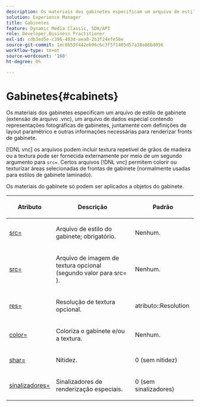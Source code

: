 ```yaml
---
description: Os materiais dos gabinetes especificam um arquivo de estilo de gabinete (extensão de arquivo .vnc), um arquivo de dados especial contendo representações fotográficas de gabinetes, juntamente com definições de layout paramétrico e outras informações necessárias para renderizar fronts de gabinete.
solution: Experience Manager
title: Gabinetes
feature: Dynamic Media Classic, SDK/API
role: Developer,Business Practitioner
exl-id: cdb3ed5e-c396-483d-aea0-2b3f24efe56e
source-git-commit: 1ec8b59f442eb96c6c3f5f1405d57a38a86bd056
workflow-type: tm+mt
source-wordcount: '160'
ht-degree: 0%

---
```


# Gabinetes{#cabinets}

Os materiais dos gabinetes especificam um arquivo de estilo de gabinete (extensão de arquivo .vnc), um arquivo de dados especial contendo representações fotográficas de gabinetes, juntamente com definições de layout paramétrico e outras informações necessárias para renderizar fronts de gabinete.

[!DNL vnc] os arquivos podem incluir textura repetível de grãos de madeira ou a textura pode ser fornecida externamente por meio de um segundo argumento para  `src=`. Certos arquivos [!DNL vnc] permitem colorir ou texturizar áreas selecionadas de frontas de gabinete (normalmente usadas para estilos de gabinete laminado).

Os materiais do gabinete só podem ser aplicados a objetos do gabinete.

<table id="table_0B16200886FE4DFEBB1E4BE8FBA67EE4"> 
 <thead> 
  <tr> 
   <th colname="col1" class="entry"> <p>Atributo </p> </th> 
   <th colname="col2" class="entry"> <p>Descrição </p> </th> 
   <th colname="col3" class="entry"> <p>Padrão </p> </th> 
  </tr> 
 </thead>
 <tbody> 
  <tr> 
   <td colname="col1"> <p> <a href="../../../../../../ir-api/http-protocol/image-rendering-api-ref/c-ir-http-protocol-ref/c-ir-http-protocol-command-reference/r-ir-src.md#reference-62c98abad22149d68d405ed6aaff8272" type="reference" format="dita" scope="local"> <span class="codeph"> src=  </span> </a> </p> </td> 
   <td colname="col2"> <p>Arquivo de estilo do gabinete; obrigatório. </p> </td> 
   <td colname="col3"> <p>Nenhum. </p> </td> 
  </tr> 
  <tr> 
   <td colname="col1"> <p> <a href="../../../../../../ir-api/http-protocol/image-rendering-api-ref/c-ir-http-protocol-ref/c-ir-http-protocol-command-reference/r-ir-src.md#reference-62c98abad22149d68d405ed6aaff8272" type="reference" format="dita" scope="local"> <span class="codeph"> src=  </span> </a> </p> </td> 
   <td colname="col2"> <p>Arquivo de imagem de textura opcional (segundo valor para <span class="codeph"> src= </span>). </p> </td> 
   <td colname="col3"> <p>Nenhum. </p> </td> 
  </tr> 
  <tr> 
   <td colname="col1"> <p> <a href="../../../../../../ir-api/http-protocol/image-rendering-api-ref/c-ir-http-protocol-ref/c-ir-http-protocol-command-reference/r-ir-res.md#reference-0ad9de8887144c83a6db97b4994f7c04" type="reference" format="dita" scope="local"> <span class="codeph"> res=  </span> </a> </p> </td> 
   <td colname="col2"> <p>Resolução de textura opcional. </p> </td> 
   <td colname="col3"> <p> <span class="codeph"> atributo::Resolution  </span> </p> </td> 
  </tr> 
  <tr> 
   <td colname="col1"> <p> <a href="../../../../../../ir-api/http-protocol/image-rendering-api-ref/c-ir-http-protocol-ref/c-ir-http-protocol-command-reference/r-ir-http-color.md#reference-ea3cba9edfe94dbab86d8f123a9ed0aa" type="reference" format="dita" scope="local"> <span class="codeph"> color=  </span> </a> </p> </td> 
   <td colname="col2"> <p>Coloriza o gabinete e/ou a textura. </p> </td> 
   <td colname="col3"> <p>Nenhum. </p> </td> 
  </tr> 
  <tr> 
   <td colname="col1"> <p> <a href="../../../../../../ir-api/http-protocol/image-rendering-api-ref/c-ir-http-protocol-ref/c-ir-http-protocol-command-reference/r-ir-http-sharp.md#reference-acdd87f6b5de4e3a85e5d3c03022a35a" type="reference" format="dita" scope="local"> <span class="codeph"> shar=  </span> </a> </p> </td> 
   <td colname="col2"> <p>Nitidez. </p> </td> 
   <td colname="col3"> <p>0 (sem nitidez) </p> </td> 
  </tr> 
  <tr> 
   <td colname="col1"> <p> <a href="../../../../../../ir-api/http-protocol/image-rendering-api-ref/c-ir-http-protocol-ref/c-ir-http-protocol-command-reference/r-ir-flags.md#reference-3a4844f0f21346d79e6508aaad9a9ac9" type="reference" format="dita" scope="local"> <span class="codeph"> sinalizadores=  </span> </a> </p> </td> 
   <td colname="col2"> <p>Sinalizadores de renderização especiais. </p> </td> 
   <td colname="col3"> <p>0 (sem sinalizadores) </p> </td> 
  </tr> 
 </tbody> 
</table>
